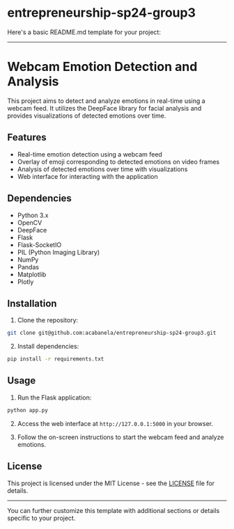 # entrepreneurship-sp24-group3

Here's a basic README.md template for your project:

---

# Webcam Emotion Detection and Analysis

This project aims to detect and analyze emotions in real-time using a webcam feed. It utilizes the DeepFace library for facial analysis and provides visualizations of detected emotions over time.

## Features

- Real-time emotion detection using a webcam feed
- Overlay of emoji corresponding to detected emotions on video frames
- Analysis of detected emotions over time with visualizations
- Web interface for interacting with the application

## Dependencies

- Python 3.x
- OpenCV
- DeepFace
- Flask
- Flask-SocketIO
- PIL (Python Imaging Library)
- NumPy
- Pandas
- Matplotlib
- Plotly

## Installation

1. Clone the repository:

```bash
git clone git@github.com:acabanela/entrepreneurship-sp24-group3.git
```

2. Install dependencies:

```bash
pip install -r requirements.txt
```

## Usage

1. Run the Flask application:

```bash
python app.py
```

2. Access the web interface at `http://127.0.0.1:5000` in your browser.

3. Follow the on-screen instructions to start the webcam feed and analyze emotions.

## License

This project is licensed under the MIT License - see the [LICENSE](LICENSE) file for details.

---

You can further customize this template with additional sections or details specific to your project.
